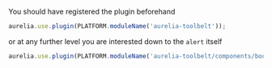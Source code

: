 
You should have registered the plugin beforehand

```js
aurelia.use.plugin(PLATFORM.moduleName('aurelia-toolbelt'));
```
or at any further level you are interested down to the ```alert``` itself
```js
aurelia.use.plugin(PLATFORM.moduleName('aurelia-toolbelt/components/bootstrap/alert'));
```
